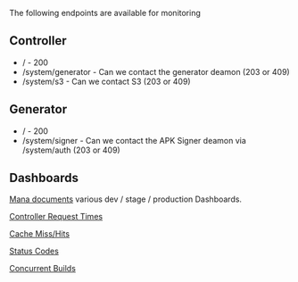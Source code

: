 The following endpoints are available for monitoring

## Controller

* / - 200
* /system/generator - Can we contact the generator deamon (203 or 409)
* /system/s3 - Can we contact S3 (203 or 409)

## Generator

* / - 200
* /system/signer - Can we contact the APK Signer deamon via /system/auth (203 or 409)

## Dashboards

[Mana documents](https://mana.mozilla.org/wiki/pages/viewpage.action?pageId=38547561#controller.apk.firefox.com&generator.apk.firefox.com%28APKFactoryService%29-Graphite.1) various dev / stage / production Dashboards.

[Controller Request Times](https://graphite.shared.us-west-2.prod.mozaws.net/render/?3=&width=588&height=310&_salt=1406073710.78&areaMode=stacked&from=-2hours&target=stats.timers.apk-controller-release.response.dur.mean&target=stats.timers.apk-controller-release.response.dur.mean_90&target=stats.timers.apk-controller-release.response.dur.upper&title=Controller%20Request%20Times)

[Cache Miss/Hits](https://graphite.shared.us-west-2.prod.mozaws.net/render/?21=&width=588&height=310&_salt=1406073912.622&from=-2hours&title=Cache%20Hit%20to%20Miss&target=stats.apk-controller-release.apk-cache.hit&target=stats.apk-controller-release.apk-cache.miss&connectedLimit=)

[Status Codes](https://graphite.shared.us-west-2.prod.mozaws.net/render/?width=590&height=314&_salt=1406074075.472&from=-2hours&title=Status%20Codes&target=stats_counts.apk-controller-release.response.200&target=stats_counts.apk-controller-release.response.203&target=stats_counts.apk-generator-release.response.200&target=stats_counts.apk-generator-release.response.203&target=stats_counts.apk-controller-release.response.404&target=stats_counts.apk-controller-release.response.503&target=stats_counts.apk-generator-release.response.404&target=stats_counts.apk-generator-release.response.503)

[Concurrent Builds](https://graphite.shared.us-west-2.prod.mozaws.net/render/?3=&width=588&height=310&_salt=1406074303.799&from=-2hours&target=stats.gauges.apk-generator-release.apk-build-active.count&target=stats.gauges.apk-generator-review.apk-build-active.count&title=Concurrent%20Builds)
